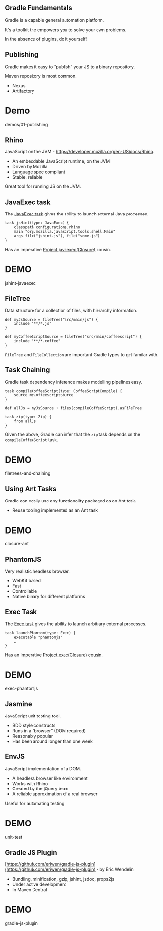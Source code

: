 ## Gradle Fundamentals

Gradle is a capable general automation platform.

It's a toolkit the empowers you to solve your own problems.

In the absence of plugins, do it yourself!

## Publishing

Gradle makes it easy to “publish” your JS to a binary repository.

Maven repository is most common.

* Nexus
* Artifactory

# Demo

demos/01-publishing

## Rhino

JavaScript on the JVM - https://developer.mozilla.org/en-US/docs/Rhino.

* An embeddable JavaScript runtime, on the JVM
* Driven by Mozilla
* Language spec compliant
* Stable, reliable

Great tool for running JS on the JVM.

## JavaExec task

The [JavaExec task](http://gradle.org/docs/current/dsl/org.gradle.api.tasks.JavaExec.html) gives the ability to launch external Java processes.

    task jsHint(type: JavaExec) {
    	classpath configurations.rhino
    	main "org.mozilla.javascript.tools.shell.Main"
    	args file("jshint.js"), file("some.js")
    }

Has an imperative [Project.javaexec(Closure)](http://gradle.org/docs/current/dsl/org.gradle.api.Project.html#org.gradle.api.Project:javaexec\(groovy.lang.Closure\)) cousin.

# DEMO

jshint-javaexec

## FileTree

Data structure for a collection of files, with hierarchy information.

    def myJsSource = fileTree("src/main/js") {
        include "**/*.js"
    }
    
    def myCoffeeScriptSource = fileTree("src/main/coffeescript") {
        include "**/*.coffee"
    }

`FileTree` and `FileCollection` are important Gradle types to get familar with.

## Task Chaining

Gradle task dependency inference makes modelling pipelines easy.
    
    task compileCoffeeScript(type: CoffeeScriptCompile) {
        source myCoffeeScriptSource
    }
    
    def allJs = myJsSource + files(compileCoffeeScript).asFileTree
    
    task zip(type: Zip) {
        from allJs
    }

Given the above, Gradle can infer that the `zip` task depends on the `compileCoffeeScript` task. 

# DEMO

filetrees-and-chaining

## Using Ant Tasks

Gradle can easily use any functionality packaged as an Ant task.

* Reuse tooling implemented as an Ant task

# DEMO

closure-ant

## PhantomJS

Very realistic headless browser.

* WebKit based
* Fast
* Controllable
* Native binary for different platforms

## Exec Task

The [Exec task](http://gradle.org/docs/current/dsl/org.gradle.api.tasks.Exec.html) gives the ability to launch arbitrary external processes.

    task launchPhantom(type: Exec) {
        executable "phantomjs"
        …
    }
    
Has an imperative [Project.exec(Closure)](http://gradle.org/docs/current/dsl/org.gradle.api.Project.html#org.gradle.api.Project:exec\(groovy.lang.Closure\)) cousin.

# DEMO

exec-phantomjs

## Jasmine

JavaScript unit testing tool.

* BDD style constructs
* Runs in a “browser” (DOM required)
* Reasonably popular
* Has been around longer than one week

## EnvJS 

JavaScript implementation of a DOM.

* A headless browser like environment
* Works with Rhino
* Created by the jQuery team
* A reliable approximation of a real browser

Useful for automating testing.

# DEMO

unit-test

## Gradle JS Plugin

[https://github.com/eriwen/gradle-js-plugin](https://github.com/eriwen/gradle-js-plugin) - by Eric Wendelin

* Bundling, minification, gzip, jshint, jsdoc, props2js
* Under active development
* In Maven Central

# DEMO

gradle-js-plugin
